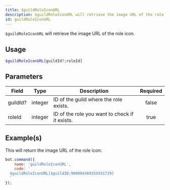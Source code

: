 ```yaml
---
title: $guildRoleIconURL
description: $guildRoleIconURL will retrieve the image URL of the role icon.
id: guildRoleIconURL
---
```


`$guildRoleIconURL` will retrieve the image URL of the role icon.

## Usage

```php
$guildRoleIconURL[guildId?;roleId]
```

## Parameters

| Field    | Type    | Description                                    | Required |
| -------- | ------- | ---------------------------------------------- | :------: |
| guildId? | integer | ID of the guild where the role exists.         |  false   |
| roleId   | integer | ID of the role you want to check if it exists. |   true   |

## Example(s)

This will return the image URL of the role icon:

```javascript
bot.command({
    name: 'guildRoleIconURL',
    code: `
  $guildRoleIconURL[$guildID;900004369355931729]
  `
});
```